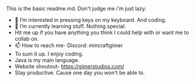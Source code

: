 This is the basic readme.md.
Don't judge me i'm just lazy.
- 👀 I’m interested in pressing keys on my keyboard. And coding.
- 🌱 I’m currently learning stuff. Nothing special.
- Hit me up if you have anything you think I could help with or want me to collab on.
- 📫 How to reach me-
Discord: mincraftgimer
- To sum it up. I enjoy coding.
- Java is my main language.
- Website shoutout- https://gimerstudios.com/
- Stay productive. Cause one day you won't be able to.

<!---
Gimer-Studios/Gimer-Studios is a ✨ special ✨ repository because its `README.md` (this file) appears on your GitHub profile.
You can click the Preview link to take a look at your changes.
--->
